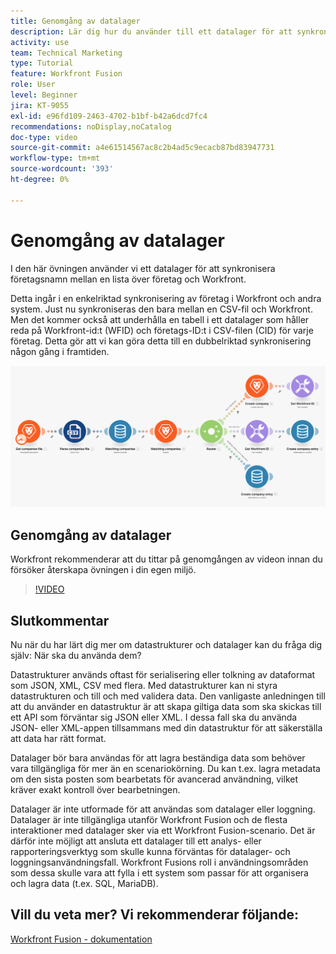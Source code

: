 ```yaml
---
title: Genomgång av datalager
description: Lär dig hur du använder till ett datalager för att synkronisera företagsnamn mellan en lista över företag och Workfront med [!DNL Adobe Workfront Fusion].
activity: use
team: Technical Marketing
type: Tutorial
feature: Workfront Fusion
role: User
level: Beginner
jira: KT-9055
exl-id: e96fd109-2463-4702-b1bf-b42a6dcd7fc4
recommendations: noDisplay,noCatalog
doc-type: video
source-git-commit: a4e61514567ac8c2b4ad5c9ecacb87bd83947731
workflow-type: tm+mt
source-wordcount: '393'
ht-degree: 0%

---
```


# Genomgång av datalager

I den här övningen använder vi ett datalager för att synkronisera företagsnamn mellan en lista över företag och Workfront.

Detta ingår i en enkelriktad synkronisering av företag i Workfront och andra system. Just nu synkroniseras den bara mellan en CSV-fil och Workfront. Men det kommer också att underhålla en tabell i ett datalager som håller reda på Workfront-id:t (WFID) och företags-ID:t i CSV-filen (CID) för varje företag. Detta gör att vi kan göra detta till en dubbelriktad synkronisering någon gång i framtiden.

![En bild av ett Fusion-scenario](assets/data-structures-and-data-stores-2.png)

## Genomgång av datalager

Workfront rekommenderar att du tittar på genomgången av videon innan du försöker återskapa övningen i din egen miljö.

>[!VIDEO](https://video.tv.adobe.com/v/335296/?quality=12&learn=on)



## Slutkommentar

Nu när du har lärt dig mer om datastrukturer och datalager kan du fråga dig själv: När ska du använda dem?

Datastrukturer används oftast för serialisering eller tolkning av dataformat som JSON, XML, CSV med flera. Med datastrukturer kan ni styra datastrukturen och till och med validera data. Den vanligaste anledningen till att du använder en datastruktur är att skapa giltiga data som ska skickas till ett API som förväntar sig JSON eller XML. I dessa fall ska du använda JSON- eller XML-appen tillsammans med din datastruktur för att säkerställa att data har rätt format.

Datalager bör bara användas för att lagra beständiga data som behöver vara tillgängliga för mer än en scenariokörning. Du kan t.ex. lagra metadata om den sista posten som bearbetats för avancerad användning, vilket kräver exakt kontroll över bearbetningen.

Datalager är inte utformade för att användas som datalager eller loggning. Datalager är inte tillgängliga utanför Workfront Fusion och de flesta interaktioner med datalager sker via ett Workfront Fusion-scenario. Det är därför inte möjligt att ansluta ett datalager till ett analys- eller rapporteringsverktyg som skulle kunna förväntas för datalager- och loggningsanvändningsfall. Workfront Fusions roll i användningsområden som dessa skulle vara att fylla i ett system som passar för att organisera och lagra data (t.ex. SQL, MariaDB).

## Vill du veta mer? Vi rekommenderar följande:

[Workfront Fusion - dokumentation](https://experienceleague.adobe.com/docs/workfront/using/adobe-workfront-fusion/workfront-fusion-2.html?lang=en)
